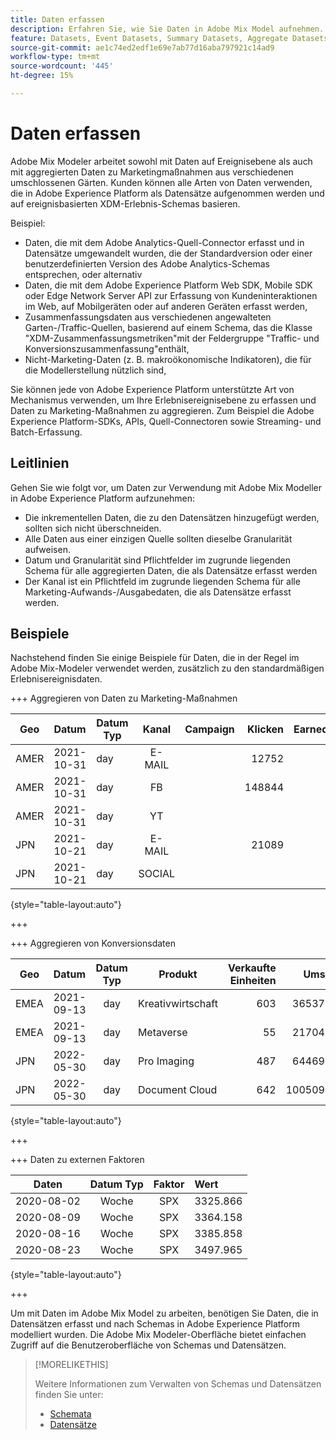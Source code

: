 ```yaml
---
title: Daten erfassen
description: Erfahren Sie, wie Sie Daten in Adobe Mix Model aufnehmen.
feature: Datasets, Event Datasets, Summary Datasets, Aggregate Datasets
source-git-commit: ae1c74ed2edf1e69e7ab77d16aba797921c14ad9
workflow-type: tm+mt
source-wordcount: '445'
ht-degree: 15%

---
```



# Daten erfassen

Adobe Mix Modeler arbeitet sowohl mit Daten auf Ereignisebene als auch mit aggregierten Daten zu Marketingmaßnahmen aus verschiedenen umschlossenen Gärten. Kunden können alle Arten von Daten verwenden, die in Adobe Experience Platform als Datensätze aufgenommen werden und auf ereignisbasierten XDM-Erlebnis-Schemas basieren.

Beispiel:

* Daten, die mit dem Adobe Analytics-Quell-Connector erfasst und in Datensätze umgewandelt wurden, die der Standardversion oder einer benutzerdefinierten Version des Adobe Analytics-Schemas entsprechen, oder alternativ
* Daten, die mit dem Adobe Experience Platform Web SDK, Mobile SDK oder Edge Network Server API zur Erfassung von Kundeninteraktionen im Web, auf Mobilgeräten oder auf anderen Geräten erfasst werden,
* Zusammenfassungsdaten aus verschiedenen angewalteten Garten-/Traffic-Quellen, basierend auf einem Schema, das die Klasse &quot;XDM-Zusammenfassungsmetriken&quot;mit der Feldergruppe &quot;Traffic- und Konversionszusammenfassung&quot;enthält,
* Nicht-Marketing-Daten (z. B. makroökonomische Indikatoren), die für die Modellerstellung nützlich sind,

Sie können jede von Adobe Experience Platform unterstützte Art von Mechanismus verwenden, um Ihre Erlebnisereignisebene zu erfassen und Daten zu Marketing-Maßnahmen zu aggregieren. Zum Beispiel die Adobe Experience Platform-SDKs, APIs, Quell-Connectoren sowie Streaming- und Batch-Erfassung.


## Leitlinien

Gehen Sie wie folgt vor, um Daten zur Verwendung mit Adobe Mix Modeller in Adobe Experience Platform aufzunehmen:

* Die inkrementellen Daten, die zu den Datensätzen hinzugefügt werden, sollten sich nicht überschneiden.
* Alle Daten aus einer einzigen Quelle sollten dieselbe Granularität aufweisen.
* Datum und Granularität sind Pflichtfelder im zugrunde liegenden Schema für alle aggregierten Daten, die als Datensätze erfasst werden
* Der Kanal ist ein Pflichtfeld im zugrunde liegenden Schema für alle Marketing-Aufwands-/Ausgabedaten, die als Datensätze erfasst werden.


## Beispiele

Nachstehend finden Sie einige Beispiele für Daten, die in der Regel im Adobe Mix-Modeler verwendet werden, zusätzlich zu den standardmäßigen Erlebnisereignisdaten.

+++ Aggregieren von Daten zu Marketing-Maßnahmen

| Geo | Datum | Datum Typ | Kanal | Campaign | Klicken | Earned | Interaktion | Impression | Öffnen | Eigene | Gesendet |
|---|:--|---|:---:|---|--:|---|--:|---|---|---|--:|
| AMER | 2021-10-31 | day | E-MAIL | | 12752 | | | | | | 1132945 |
| AMER | 2021-10-31 | day | FB | | 148844 | | | | | | |
| AMER | 2021-10-31 | day | YT | | | | 2314452 | | | | |
| JPN | 2021-10-21 | day | E-MAIL | | 21089 | | | | | | 3283626 |
| JPN | 2021-10-21 | day | SOCIAL | | | | 621 | | | | |

{style="table-layout:auto"}

+++

+++ Aggregieren von Konversionsdaten

| Geo | Datum | Datum Typ | Produkt | Verkaufte Einheiten | Umsatz |
|---|:---|:---:|---|--:|--:|
| EMEA | 2021-09-13 | day | Kreativwirtschaft | 603 | 36537.68 |
| EMEA | 2021-09-13 | day | Metaverse | 55 | 21704.37 |
| JPN | 2022-05-30 | day | Pro Imaging | 487 | 64469.60 |
| JPN | 2022-05-30 | day | Document Cloud | 642 | 100509.07 |

{style="table-layout:auto"}

+++

+++ Daten zu externen Faktoren

| Daten | Datum Typ | Faktor | Wert |
|---|:---:|:---:|:---|
| 2020-08-02 | Woche | SPX | 3325.866 |
| 2020-08-09 | Woche | SPX | 3364.158 |
| 2020-08-16 | Woche | SPX | 3385.858 |
| 2020-08-23 | Woche | SPX | 3497.965 |

{style="table-layout:auto"}

+++

Um mit Daten im Adobe Mix Model zu arbeiten, benötigen Sie Daten, die in Datensätzen erfasst und nach Schemas in Adobe Experience Platform modelliert wurden. Die Adobe Mix Modeler-Oberfläche bietet einfachen Zugriff auf die Benutzeroberfläche von Schemas und Datensätzen.

>[!MORELIKETHIS]
>
>Weitere Informationen zum Verwalten von Schemas und Datensätzen finden Sie unter:
>
>* [Schemata](schemas.md)
>* [Datensätze](datasets.md)
